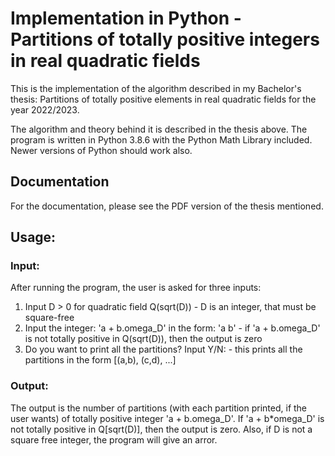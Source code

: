 # Implementation in Python - Partitions of totally positive integers in real quadratic fields
This is the implementation of the algorithm described in my Bachelor's thesis: Partitions of totally positive elements in real quadratic fields for the year 2022/2023.

The algorithm and theory behind it is described in the thesis above. The program is written in Python 3.8.6 with the Python Math Library included. Newer versions of Python should work also.

## Documentation
For the documentation, please see the PDF version of the thesis mentioned.

## Usage:
### Input:
After running the program, the user is asked for three inputs:
  1. Input D > 0 for quadratic field Q(sqrt(D))
    - D is an integer, that must be square-free
  2. Input the integer: 'a + b.omega_D' in the form: 'a b'
    - if 'a + b.omega_D' is not totally positive in Q(sqrt(D)), then the output is zero
  3. Do you want to print all the partitions? Input Y/N:
    - this prints all the partitions in the form [(a,b), (c,d), ...]
  
### Output:
The output is the number of partitions (with each partition printed, if the user wants) of totally positive integer 'a + b.omega_D'. If 'a + b*omega_D' is not totally positive in Q[sqrt(D)], then the output is zero. Also, if D is not a square free integer, the program will give an arror.
